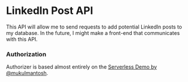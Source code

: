 # LinkedIn Post API
This API will allow me to send requests to add potential LinkedIn posts to my database. In the future, I might make a front-end that communicates with this API.

### Authorization
Authorizer is based almost entirely on the [Serverless Demo by @mukulmantosh](https://github.com/mukulmantosh/ServerlessDemo).
